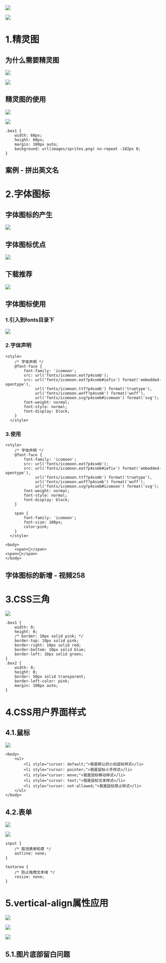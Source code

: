 
![](media_008/001.png)

![](media_008/002.png)

# 1.精灵图

## 为什么需要精灵图

![](media_008/003.png)

![](media_008/004.png)

## 精灵图的使用

![](media_008/005.png)

![](media_008/006.png)


```
.box1 {
    width: 60px;
    height: 60px;   
    margin: 100px auto;
    background: url(images/sprites.png) no-repeat -182px 0;
}
```

## 案例 - 拼出英文名





# 2.字体图标

## 字体图标的产生

![](media_008/007.png)

## 字体图标优点

![](media_008/008.png)

## 下载推荐

![](media_008/009.png)

## 字体图标使用

### 1.引入到fonts目录下

![](media_008/010.png)

### 2.字体声明

```
<style>
    /* 字体声明 */
    @font-face {
        font-family: 'icomoon';
        src: url('fonts/icomoon.eot?p4ssmb');
        src: url('fonts/icomoon.eot?p4ssmb#iefix') format('embedded-opentype'),
             url('fonts/icomoon.ttf?p4ssmb') format('truetype'),
             url('fonts/icomoon.woff?p4ssmb') format('woff'),
             url('fonts/icomoon.svg?p4ssmb#icomoon') format('svg');
        font-weight: normal;
        font-style: normal;
        font-display: block;
    }
  </style>
```

### 3.使用

```
<style>
    /* 字体声明 */
    @font-face {
        font-family: 'icomoon';
        src: url('fonts/icomoon.eot?p4ssmb');
        src: url('fonts/icomoon.eot?p4ssmb#iefix') format('embedded-opentype'),
             url('fonts/icomoon.ttf?p4ssmb') format('truetype'),
             url('fonts/icomoon.woff?p4ssmb') format('woff'),
             url('fonts/icomoon.svg?p4ssmb#icomoon') format('svg');
        font-weight: normal;
        font-style: normal;
        font-display: block;
    }

    span {
        font-family: 'icomoon';
        font-size: 100px;
        color:pink;
    }
  </style>

<body>
    <span></span>
<span></span>
</body>
```

## 字体图标的新增 - 视频258

# 3.CSS三角

![](media_008/011.png)

```
.box1 {
    width: 0;
    height: 0;
    /* border: 10px solid pink; */
    border-top: 10px solid pink;
    border-right: 10px solid red;
    border-bottom: 10px solid blue;
    border-left: 10px solid green;
}
.box2 {
    width: 0;
    height: 0;
    border: 50px solid transparent;
    border-left-color: pink;
    margin: 100px auto;
}
```


# 4.CSS用户界面样式

## 4.1.鼠标

![](media_008/012.png)

```
<body>
    <ul>
        <li style="cursor: default;">我是默认的小白鼠标样式</li>
        <li style="cursor: pointer;">我是鼠标小手样式</li>
        <li style="cursor: move;">我是鼠标移动样式</li>
        <li style="cursor: text;">我是鼠标文本样式</li>
        <li style="cursor: not-allowed;">我是鼠标禁止样式</li>
    </ul>
</body>
```

## 4.2.表单

![](media_008/013.png)

![](media_008/014.png)

```
input {
    /* 取消表单轮廓 */
    outline: none;
}

textarea {
    /* 防止拖拽文本域 */
    resize: none;
}
```



# 5.vertical-align属性应用

![](media_008/015.png)

![](media_008/016.png)

![](media_008/017.png)

## 5.1.图片底部留白问题